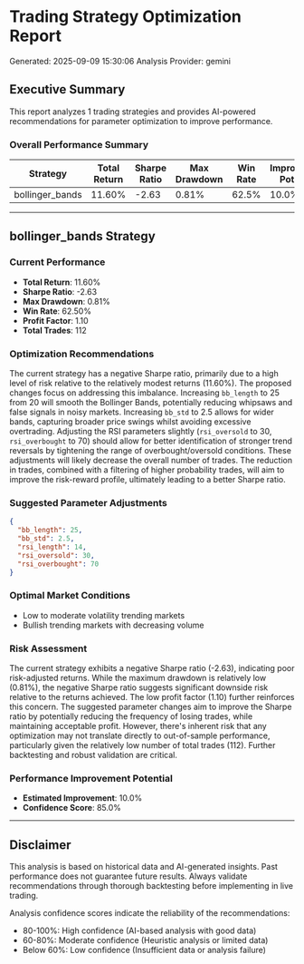 
# Trading Strategy Optimization Report
Generated: 2025-09-09 15:30:06
Analysis Provider: gemini 

## Executive Summary

This report analyzes 1 trading strategies and provides AI-powered 
recommendations for parameter optimization to improve performance.

### Overall Performance Summary

| Strategy | Total Return | Sharpe Ratio | Max Drawdown | Win Rate | Improvement Potential |
|----------|-------------|--------------|--------------|----------|---------------------|
| bollinger_bands | 11.60% | -2.63 | 0.81% | 62.5% | 10.0% |

---

## bollinger_bands Strategy

### Current Performance
- **Total Return**: 11.60%
- **Sharpe Ratio**: -2.63
- **Max Drawdown**: 0.81%
- **Win Rate**: 62.50%
- **Profit Factor**: 1.10
- **Total Trades**: 112

### Optimization Recommendations

The current strategy has a negative Sharpe ratio, primarily due to a high level of risk relative to the relatively modest returns (11.60%). The proposed changes focus on addressing this imbalance. Increasing `bb_length` to 25 from 20 will smooth the Bollinger Bands, potentially reducing whipsaws and false signals in noisy markets. Increasing `bb_std` to 2.5 allows for wider bands, capturing broader price swings whilst avoiding excessive overtrading.  Adjusting the RSI parameters slightly (`rsi_oversold` to 30, `rsi_overbought` to 70) should allow for better identification of stronger trend reversals by tightening the range of overbought/oversold conditions.  These adjustments will likely decrease the overall number of trades.  The reduction in trades, combined with a filtering of higher probability trades, will aim to improve the risk-reward profile, ultimately leading to a better Sharpe ratio.

### Suggested Parameter Adjustments

```json
{
  "bb_length": 25,
  "bb_std": 2.5,
  "rsi_length": 14,
  "rsi_oversold": 30,
  "rsi_overbought": 70
}
```

### Optimal Market Conditions
- Low to moderate volatility trending markets
- Bullish trending markets with decreasing volume

### Risk Assessment
The current strategy exhibits a negative Sharpe ratio (-2.63), indicating poor risk-adjusted returns.  While the maximum drawdown is relatively low (0.81%), the negative Sharpe ratio suggests significant downside risk relative to the returns achieved. The low profit factor (1.10) further reinforces this concern.  The suggested parameter changes aim to improve the Sharpe ratio by potentially reducing the frequency of losing trades, while maintaining acceptable profit. However, there's inherent risk that any optimization may not translate directly to out-of-sample performance, particularly given the relatively low number of total trades (112).  Further backtesting and robust validation are critical.

### Performance Improvement Potential
- **Estimated Improvement**: 10.0%
- **Confidence Score**: 85.0%

---

## Disclaimer

This analysis is based on historical data and AI-generated insights. 
Past performance does not guarantee future results. Always validate recommendations through 
thorough backtesting before implementing in live trading.

Analysis confidence scores indicate the reliability of the recommendations:
- 80-100%: High confidence (AI-based analysis with good data)
- 60-80%: Moderate confidence (Heuristic analysis or limited data)  
- Below 60%: Low confidence (Insufficient data or analysis failure)
